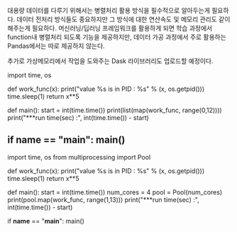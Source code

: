 대용량 데이터를 다루기 위해서는 병렬처리 활용 방식을 필수적으로 알아두는게 필요하다. 데이터 전처리 방식들도 중요하지만 그 방식에 대한 연산속도 및 메모리 관리도 같이 해주는게 필요하다.
머신러닝/딥러닝 프레임워크를 활용하게 되면 학습 과정에서 function내 병렬처리 되도록 기능을 제공하지만, 데이터 가공 과정에서 주로 활용하는 Pandas에서는 따로 제공하지 않는다.

추가로 가상메모리에서 작업을 도와주는 Dask 라이브러리도 업로드할 예정이다.

import time, os

def work_func(x):
    print("value %s is in PID : %s" % (x, os.getpid()))
    time.sleep(1)
    return x**5

def main():
    start = int(time.time())
    print(list(map(work_func, range(0,12))))
    print("***run time(sec) :", int(time.time()) - start)

if __name__ == "__main__":
    main()
-----------------------------------------------------------
import time, os
from multiprocessing import Pool

def work_func(x):
    print("value %s is in PID : %s" % (x, os.getpid()))
    time.sleep(1)
    return x**5

def main():
    start = int(time.time())
    num_cores = 4
    pool = Pool(num_cores)
    print(pool.map(work_func, range(1,13)))
    print("***run time(sec) :", int(time.time()) - start)

if __name__ == "__main__":
    main()
    
